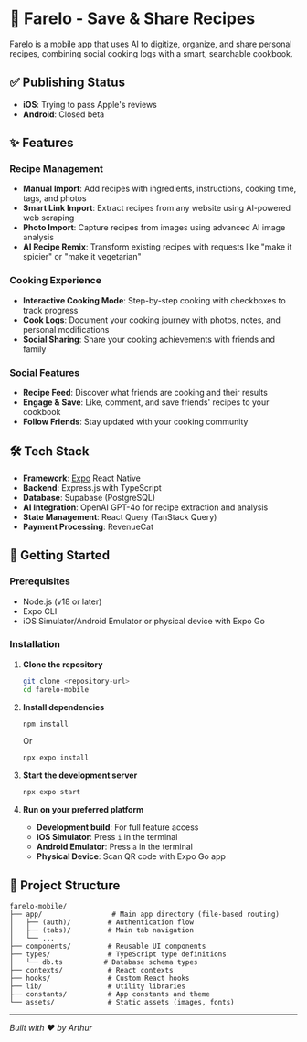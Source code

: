 # 🍪 Farelo - Save & Share Recipes

Farelo is a mobile app that uses AI to digitize, organize, and share personal recipes, combining social cooking logs with a smart, searchable cookbook.

## ✅ Publishing Status
- **iOS**: Trying to pass Apple's reviews
- **Android**: Closed beta

## ✨ Features

### Recipe Management
- **Manual Import**: Add recipes with ingredients, instructions, cooking time, tags, and photos
- **Smart Link Import**: Extract recipes from any website using AI-powered web scraping
- **Photo Import**: Capture recipes from images using advanced AI image analysis
- **AI Recipe Remix**: Transform existing recipes with requests like "make it spicier" or "make it vegetarian"

### Cooking Experience
- **Interactive Cooking Mode**: Step-by-step cooking with checkboxes to track progress
- **Cook Logs**: Document your cooking journey with photos, notes, and personal modifications
- **Social Sharing**: Share your cooking achievements with friends and family

### Social Features
- **Recipe Feed**: Discover what friends are cooking and their results
- **Engage & Save**: Like, comment, and save friends' recipes to your cookbook
- **Follow Friends**: Stay updated with your cooking community

## 🛠️ Tech Stack

- **Framework**: [Expo](https://expo.dev) React Native
- **Backend**: Express.js with TypeScript
- **Database**: Supabase (PostgreSQL)
- **AI Integration**: OpenAI GPT-4o for recipe extraction and analysis
- **State Management**: React Query (TanStack Query)
- **Payment Processing**: RevenueCat

## 🚀 Getting Started

### Prerequisites
- Node.js (v18 or later)
- Expo CLI
- iOS Simulator/Android Emulator or physical device with Expo Go

### Installation

1. **Clone the repository**
   ```bash
   git clone <repository-url>
   cd farelo-mobile
   ```

2. **Install dependencies**
   ```bash
   npm install
   ```
   
   Or
   
   ```bash
   npx expo install
   ```

3. **Start the development server**
   ```bash
   npx expo start
   ```

4. **Run on your preferred platform**
   - **Development build**: For full feature access
   - **iOS Simulator**: Press `i` in the terminal
   - **Android Emulator**: Press `a` in the terminal  
   - **Physical Device**: Scan QR code with Expo Go app

## 📁 Project Structure

```
farelo-mobile/
├── app/                 # Main app directory (file-based routing)
│   ├── (auth)/         # Authentication flow
│   ├── (tabs)/         # Main tab navigation
│   └── ...
├── components/         # Reusable UI components
├── types/              # TypeScript type definitions
│   └── db.ts          # Database schema types
├── contexts/           # React contexts
├── hooks/              # Custom React hooks
├── lib/                # Utility libraries
├── constants/          # App constants and theme
└── assets/             # Static assets (images, fonts)
```

---

*Built with ❤️ by Arthur*
